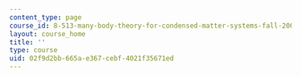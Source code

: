 ```yaml
---
content_type: page
course_id: 8-513-many-body-theory-for-condensed-matter-systems-fall-2004
layout: course_home
title: ''
type: course
uid: 02f9d2bb-665a-e367-cebf-4021f35671ed
---
```

